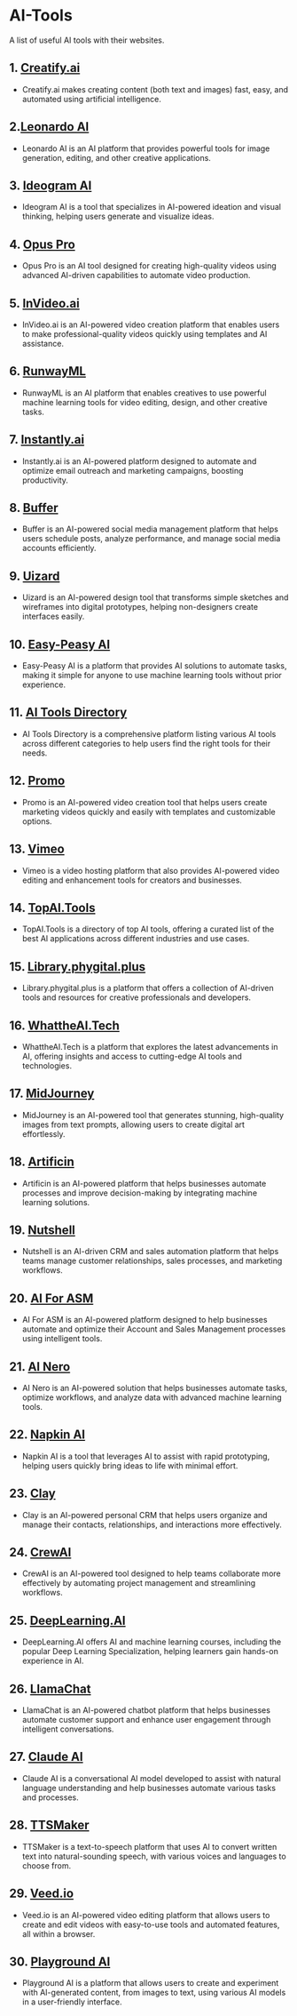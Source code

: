 # AI-Tools
A list of useful AI tools with their websites.

## 1. [Creatify.ai]( https://creatify.ai/ )
   - Creatify.ai makes creating content (both text and images) fast, easy, and automated using artificial intelligence.

## 2.[Leonardo AI](https://www.leonardo.ai)
   - Leonardo AI is an AI platform that provides powerful tools for image generation, editing, and other creative applications.

## 3. [Ideogram AI](https://www.ideogram.ai)
   - Ideogram AI is a tool that specializes in AI-powered ideation and visual thinking, helping users generate and visualize ideas.

## 4. [Opus Pro](https://www.opus.pro)
   - Opus Pro is an AI tool designed for creating high-quality videos using advanced AI-driven capabilities to automate video production.

## 5. [InVideo.ai](https://www.invideo.ai)
   - InVideo.ai is an AI-powered video creation platform that enables users to make professional-quality videos quickly using templates         and       AI assistance.

## 6. [RunwayML](https://www.runwayml.com)
   - RunwayML is an AI platform that enables creatives to use powerful machine learning tools for video editing, design, and other             creative       tasks.

## 7. [Instantly.ai](https://www.instantly.ai)
   - Instantly.ai is an AI-powered platform designed to automate and optimize email outreach and marketing campaigns, boosting                 productivity.

## 8. [Buffer](https://www.buffer.com)
   - Buffer is an AI-powered social media management platform that helps users schedule posts, analyze performance, and manage social          media accounts efficiently.

## 9. [Uizard](https://www.uizard.io)
   - Uizard is an AI-powered design tool that transforms simple sketches and wireframes into digital prototypes, helping non-designers         create interfaces easily.

## 10. [Easy-Peasy AI](https://www.easy-peasy.ai)
   - Easy-Peasy AI is a platform that provides AI solutions to automate tasks, making it simple for anyone to use machine learning tools       without prior experience.

## 11. [AI Tools Directory](https://www.aitoolsdirectory.com)
   - AI Tools Directory is a comprehensive platform listing various AI tools across different categories to help users find the right          tools for their needs.

## 12. [Promo](https://www.promo.com)
   - Promo is an AI-powered video creation tool that helps users create marketing videos quickly and easily with templates and                 customizable options.

## 13. [Vimeo](https://www.vimeo.com)
   - Vimeo is a video hosting platform that also provides AI-powered video editing and enhancement tools for creators and businesses.

## 14. [TopAI.Tools](https://www.topai.tools)
   - TopAI.Tools is a directory of top AI tools, offering a curated list of the best AI applications across different industries and use       cases.

## 15. [Library.phygital.plus](https://www.library.phygital.plus)
   - Library.phygital.plus is a platform that offers a collection of AI-driven tools and resources for creative professionals and              developers.

## 16. [WhattheAI.Tech](https://www.whattheai.tech)
   - WhattheAI.Tech is a platform that explores the latest advancements in AI, offering insights and access to cutting-edge AI tools and       technologies.

## 17. [MidJourney](https://www.midjourney.com)
   - MidJourney is an AI-powered tool that generates stunning, high-quality images from text prompts, allowing users to create digital         art effortlessly.

## 18. [Artificin](https://www.artificin.com)
   - Artificin is an AI-powered platform that helps businesses automate processes and improve decision-making by integrating machine           learning solutions.

## 19. [Nutshell](https://www.nutshellapp.com)
   - Nutshell is an AI-driven CRM and sales automation platform that helps teams manage customer relationships, sales processes, and           marketing workflows.

## 20. [AI For ASM](https://www.ai.forasm.com)
   - AI For ASM is an AI-powered platform designed to help businesses automate and optimize their Account and Sales Management processes       using intelligent tools.

## 21. [AI Nero](https://www.ai.nero.com)
   - AI Nero is an AI-powered solution that helps businesses automate tasks, optimize workflows, and analyze data with advanced machine        learning tools.

## 22. [Napkin AI](https://www.napkin.ai)
   - Napkin AI is a tool that leverages AI to assist with rapid prototyping, helping users quickly bring ideas to life with minimal            effort.

## 23. [Clay](https://www.clay.com)
   - Clay is an AI-powered personal CRM that helps users organize and manage their contacts, relationships, and interactions more              effectively.

## 24. [CrewAI](https://www.crewai.com)
   - CrewAI is an AI-powered tool designed to help teams collaborate more effectively by automating project management and streamlining        workflows.

## 25. [DeepLearning.AI](https://www.learn.deeplearning.ai)
   - DeepLearning.AI offers AI and machine learning courses, including the popular Deep Learning Specialization, helping learners gain         hands-on experience in AI.

## 26. [LlamaChat](https://www.llamachat.app)
   - LlamaChat is an AI-powered chatbot platform that helps businesses automate customer support and enhance user engagement through           intelligent conversations.

## 27. [Claude AI](https://www.claude.ai)
   - Claude AI is a conversational AI model developed to assist with natural language understanding and help businesses automate various       tasks and processes.

## 28. [TTSMaker](https://www.ttsmaker.com)
   - TTSMaker is a text-to-speech platform that uses AI to convert written text into natural-sounding speech, with various voices and          languages to choose from.

## 29. [Veed.io](https://www.veed.io)
   - Veed.io is an AI-powered video editing platform that allows users to create and edit videos with easy-to-use tools and automated          features, all within a browser.

## 30. [Playground AI](https://www.playground.com)
   - Playground AI is a platform that allows users to create and experiment with AI-generated content, from images to text, using various      AI models in a user-friendly interface.


